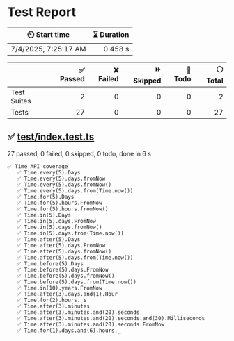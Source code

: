 # Test Report

| 🕙 Start time | ⌛ Duration |
| --- | ---: |
| 7/4/2025, 7:25:17 AM | 0.458 s |

| | ✅ Passed | ❌ Failed | ⏩ Skipped | 🚧 Todo | ⚪ Total |
| --- | ---: | ---: | ---: | ---: | ---: |
|Test Suites|2|0|0|0|2|
|Tests|27|0|0|0|27|

## ✅ <a id="file0" href="#file0">test/index.test.ts</a>

27 passed, 0 failed, 0 skipped, 0 todo, done in 6 s

```
✅ Time API coverage
   ✅ Time.every(5).Days
   ✅ Time.every(5).days.fromNow
   ✅ Time.every(5).days.fromNow()
   ✅ Time.every(5).days.from(Time.now())
   ✅ Time.for(5).Days
   ✅ Time.for(5).hours.FromNow
   ✅ Time.for(5).hours.fromNow()
   ✅ Time.in(5).Days
   ✅ Time.in(5).days.FromNow
   ✅ Time.in(5).days.fromNow()
   ✅ Time.in(5).days.from(Time.now())
   ✅ Time.after(5).Days
   ✅ Time.after(5).days.FromNow
   ✅ Time.after(5).days.fromNow()
   ✅ Time.after(5).days.from(Time.now())
   ✅ Time.before(5).Days
   ✅ Time.before(5).days.FromNow
   ✅ Time.before(5).days.fromNow()
   ✅ Time.before(5).days.from(Time.now())
   ✅ Time.in(10).years.FromNow
   ✅ Time.after(3).days.and(1).Hour
   ✅ Time.for(2).hours._s
   ✅ Time.after(3).minutes
   ✅ Time.after(3).minutes.and(20).seconds
   ✅ Time.after(3).minutes.and(20).seconds.and(30).Milliseconds
   ✅ Time.after(3).minutes.and(20).seconds.FromNow
   ✅ Time.for(1).days.and(6).hours._
```

